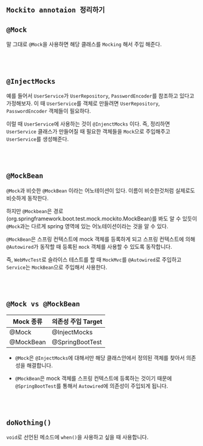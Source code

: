 ## `Mockito annotaion 정리하기`

## `@Mock`

말 그대로 `@Mock`을 사용하면 해당 클래스를 `Mocking` 해서 주입 해준다. 

<br> <br>

## `@InjectMocks`

예를 들어서 `UserService`가 `UserRepository`, `PasswordEncoder`를 참조하고 있다고 가정해보자. 이 때 `UserService`를 객체로 만들려면 `UserRepository`, `PasswordEncoder` 객체들이 필요하다. 

이럴 때 `UserService`에 사용하는 것이 `@InjenctMocks` 이다. 즉, 정리하면 `UserService` 클래스가 만들어질 때 필요한 객체들을 `Mock`으로 주입해주고 `UserService`를 생성해준다.

<br> <br> 

## `@MockBean`

`@Mock`과 비슷한 `@MockBean` 이라는 어노테이션이 있다. 이름이 비슷한것처럼 실제로도 비슷하게 동작한다.

하지만 `@Mockbean`은 경로(org.springframework.boot.test.mock.mockito.MockBean)를 봐도 알 수 있듯이 `@Mock`과는 다르게 spring 영역에 있는 어노테이션이라는 것을 알 수 있다.

`@MockBean`은 스프링 컨텍스트에 mock 객체를 등록하게 되고 스프링 컨텍스트에 의해 `@Autowired`가 동작할 때 등록된 `mock` 객체를 사용할 수 있도록 동작합니다.

즉, `WebMvcTest`로 슬라이스 테스트를 할 때 `MockMvc`를 `@Autowired`로 주입하고 `Service`는 `MockBean`으로 주입해서 사용한다.

<br> <br>

## `@Mock vs @MockBean`

| Mock 종류 | 의존성 주입 Target |
|------|---|
| @Mock | @InjectMocks |
| @MockBean | @SpringBootTest |

- `@Mock`은 `@InjectMocks`에 대해서만 해당 클래스안에서 정의된 객체를 찾아서 의존성을 해결합니다.

- `@MockBean`은 mock 객체를 스프링 컨텍스트에 등록하는 것이기 때문에 `@SpringBootTest`를 통해서 `Autowired`에 의존성이 주입되게 됩니다.

<br> <br>

## `doNothing()`

`void`로 선언된 메소드에 `when()`을 사용하고 싶을 때 사용합니다.

<br> <br>

